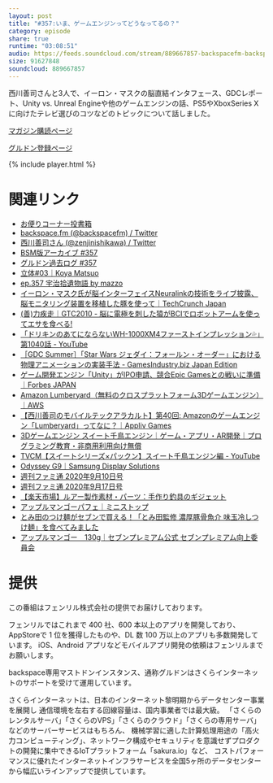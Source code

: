 ```yaml
---
layout: post
title: "#357:いま、ゲームエンジンってどうなってるの？"
category: episode
share: true
runtime: "03:08:51"
audio: https://feeds.soundcloud.com/stream/889667857-backspacefm-backspacefm-357.mp3
size: 91627848
soundcloud: 889667857
---
```


西川善司さんと3人で、イーロン・マスクの脳直結インタフェース、GDCレポート、Unity vs. Unreal Engineや他のゲームエンジンの話、PS5やXboxSeries Xに向けたテレビ選びのコツなどのトピックについて話しました。

[マガジン購読ページ](https://note.com/drikin/m/m55ec296b7655)

[グルドン登録ページ](https://mstdn.guru/invite/3WVHpSMr)

{% include player.html %}

# 関連リンク
* [お便りコーナー投書箱](https://forms.gle/NDBngfLwc3jKbLEJ6)
* [backspace.fm (@backspacefm) / Twitter](https://twitter.com/backspacefm)
* [西川善司さん (@zenjinishikawa) / Twitter](https://twitter.com/zenjinishikawa)
* [BSM版アーカイブ #357](https://note.com/backspacefm/n/nd066787cb949)
* [グルドン過去ログ #357](https://rbtnn.github.io/mstdn-picker/?instance=mstdn.guru&since_id=104770771825336810&max_id=104771604988049211)
* [立体#03｜Koya Matsuo](https://note.com/mazzo/n/n21bb3fde7af8)
* [ep.357 宇治拾遺物語 by mazzo](https://note.com/mazzo/n/nd1a26ea48b4b)
* [イーロン・マスク氏が脳インターフェイスNeuralinkの技術をライブ披露、脳モニタリング装置を移植した豚を使って｜TechCrunch Japan](https://jp.techcrunch.com/2020/08/29/2020-08-28-elon-musk-demonstrates-neuralinks-tech-live-using-pigs-with-surgically-implanted-brain-monitoring-devices/)
* [(善)力疾走｜GTC2010 - 脳に電極を刺した猿がBCIでロボットアームを使ってエサを食べる!](http://www.z-z-z.jp/BLOG/log/eid663.html)
* [「ドリキンのあてにならないWH-1000XM4ファーストインプレッション💦」第1040話 - YouTube](https://www.youtube.com/watch?v=Ssn4EZHzaBw&feature=youtu.be)
* [［GDC Summer］「Star Wars ジェダイ：フォールン・オーダー」における物理アニメーションの実装手法 - GamesIndustry.biz Japan Edition](https://jp.gamesindustry.biz/article/2008/20081302/)
* [ゲーム開発エンジン「Unity」がIPO申請、競合Epic Gamesとの戦いに準備｜Forbes JAPAN](https://forbesjapan.com/articles/detail/36634)
* [Amazon Lumberyard（無料のクロスプラットフォーム3Dゲームエンジン）｜AWS](https://aws.amazon.com/jp/lumberyard/)
* [【西川善司のモバイルテックアラカルト】第40回: Amazonのゲームエンジン「Lumberyard」ってなに？｜Appliv Games](https://games.app-liv.jp/archives/294057)
* [3Dゲームエンジン スイート千鳥エンジン｜ゲーム・アプリ・AR開発｜プログラミング教育・非商用利用向け無償](https://www.forum8.co.jp/product/suite/chidori/)
* [TVCM【スイートシリーズ×パックン】スイート千鳥エンジン編 - YouTube](https://www.youtube.com/watch?v=kjKkxzThUP8&feature=youtu.be)
* [Odyssey G9｜Samsung Display Solutions](https://displaysolutions.samsung.com/monitor/detail/1644/C49G95T)
* [週刊ファミ通 2020年9月10日号](https://amzn.to/3m0rvbW)
* [週刊ファミ通 2020年9月17日号](https://amzn.to/333Smv6)
* [【楽天市場】ルアー製作素材・パーツ：手作り釣具のギジェット](https://item.rakuten.co.jp/makelure/c/0000000170/)
* [アップルマンゴーパフェ｜ミニストップ](https://www.ministop.co.jp/syohin/sweets/parfait/applemango_parfait/)
* [とみ田のつけ麺がセブンで買える！「とみ田監修 濃厚豚骨魚介 味玉冷しつけ麺」を食べてみました](https://cupmen.org/blog-entry-5008.html)
* [アップルマンゴー　130g｜セブンプレミアム公式 セブンプレミアム向上委員会](https://7premium.jp/product/search/detail?id=3064)

# 提供

この番組はフェンリル株式会社の提供でお届けしております。

フェンリルではこれまで 400 社、600 本以上のアプリを開発しており、AppStoreで 1 位を獲得したものや、DL 数 100 万以上のアプリも多数開発しています。
iOS、Android アプリなどモバイルアプリ開発の依頼はフェンリルまでお願いします。

backspace専用マストドンインスタンス、通称グルドンはさくらインターネットのサポートを受けて運用しています。

さくらインターネットは、日本のインターネット黎明期からデータセンター事業を展開し
通信環境を左右する回線容量は、国内事業者では最大級。
「さくらのレンタルサーバ」「さくらのVPS」「さくらのクラウド」「さくらの専用サーバ」などのサーバーサービスはもちろん、
機械学習に適した計算処理用途の「高火力コンピューティング」、ネットワーク構成やセキュリティを意識せずプロダクトの開発に集中できるIoTプラットフォーム「sakura.io」など、
コストパフォーマンスに優れたインターネットインフラサービスを全国5ヶ所のデータセンターから幅広いラインアップで提供しています。
